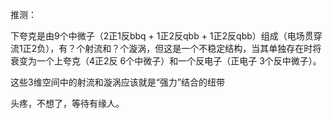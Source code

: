 推测：

下夸克是由9个中微子（2正1反bbq + 1正2反qbb + 1正2反qbb）组成（电场贯穿流1正2负），有？个射流和？个漩涡，但这是一个不稳定结构，当其单独存在时将衰变为一个上夸克（4正2反 6个中微子）和一个反电子（正电子 3个反中微子）。

这些3维空间中的射流和漩涡应该就是“强力”结合的纽带

头疼，不想了，等待有缘人。
